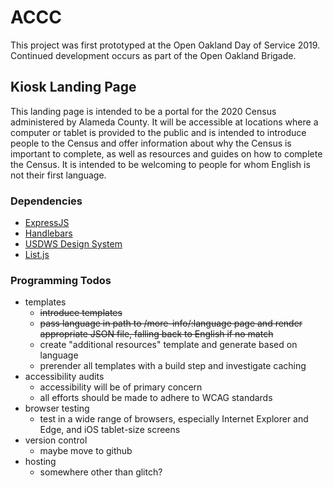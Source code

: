 ACCC 
=================

This project was first prototyped at the Open Oakland Day of Service 2019. Continued development occurs as part of the Open Oakland Brigade.

Kiosk Landing Page
------------

This landing page is intended to be a portal for the 2020 Census administered by Alameda County. It will be accessible at locations where a computer or tablet is provided to the public and is intended to introduce people to the Census and offer information about why the Census is important to complete, as well as resources and guides on how to complete the Census. It is intended to be welcoming to people for whom English is not their first language.

### Dependencies
- [ExpressJS](https://expressjs.com/)
- [Handlebars](http://handlebarsjs.com/)
- [USDWS Design System](https://designsystem.digital.gov)
- [List.js](https://listjs.com)

### Programming Todos
- templates
  - ~~introduce templates~~
  - ~~pass language in path to /more-info/:language page and render appropriate JSON file, falling back to English if no match~~
  - create "additional resources" template and generate based on language
  - prerender all templates with a build step and investigate caching
- accessibility audits
  - accessibility will be of primary concern
  - all efforts should be made to adhere to WCAG standards
- browser testing
  - test in a wide range of browsers, especially Internet Explorer and Edge, and iOS tablet-size screens
- version control
  - maybe move to github
- hosting
  - somewhere other than glitch?
